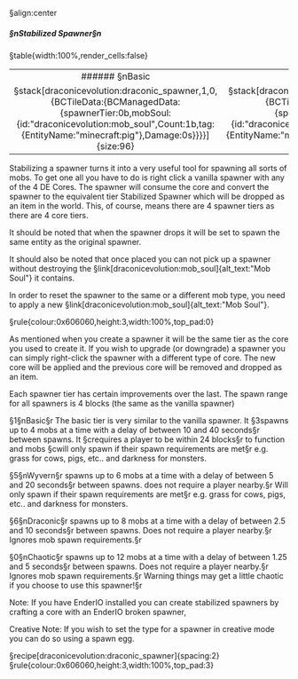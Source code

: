 §align:center
##### §nStabilized Spawner§n
 
 
§table{width:100%,render_cells:false} 
<table column_layout="1*,1*,1*,1*">
<tr align = "center">
	<td>###### §nBasic</td>
	<td>###### §nWyvern</td>
	<td>###### §nDraconic</td>
	<td>###### §nChaotic</td>
</tr>
<tr align = "center">	<td>
§stack[draconicevolution:draconic_spawner,1,0,{BCTileData:{BCManagedData:{spawnerTier:0b,mobSoul:{id:"draconicevolution:mob_soul",Count:1b,tag:{EntityName:"minecraft:pig"},Damage:0s}}}}]{size:96}
</td>
<td>
§stack[draconicevolution:draconic_spawner,1,0,{BCTileData:{BCManagedData:{spawnerTier:1b,mobSoul:{id:"draconicevolution:mob_soul",Count:1b,tag:{EntityName:"minecraft:creeper"},Damage:0s}}}}]{size:96}
</td>
<td>
§stack[draconicevolution:draconic_spawner,1,0,{BCTileData:{BCManagedData:{spawnerTier:2b,mobSoul:{id:"draconicevolution:mob_soul",Count:1b,tag:{EntityName:"minecraft:zombie"},Damage:0s}}}}]{size:96}
</td>
<td>
§stack[draconicevolution:draconic_spawner,1,0,{BCTileData:{BCManagedData:{spawnerTier:3b,mobSoul:{id:"draconicevolution:mob_soul",Count:1b,tag:{EntityName:"minecraft:cow"},Damage:0s}}}}]{size:96}
</td>
</tr>
</table>


Stabilizing a spawner turns it into a very useful tool for spawning all sorts of mobs. To get one all you have to do is right click a vanilla spawner with any of the 4 DE Cores. The spawner will consume the core and convert the spawner to the equivalent tier Stabilized Spawner which will be dropped as an item in the world. This, of course, means there are 4 spawner tiers as there are 4 core tiers.

It should be noted that when the spawner drops it will be set to spawn the same entity as the original spawner.

It should also be noted that once placed you can not pick up a spawner without destroying the §link[draconicevolution:mob_soul]{alt_text:"Mob Soul"} it contains.

In order to reset the spawner to the same or a different mob type, you need to apply a new §link[draconicevolution:mob_soul]{alt_text:"Mob Soul"}. 

§rule{colour:0x606060,height:3,width:100%,top_pad:0}

As mentioned when you create a spawner it will be the same tier as the core you used to create it.
If you wish to upgrade (or downgrade) a spawner you can simply right-click the spawner with a different type of core.
The new core will be applied and the previous core will be removed and dropped as an item.

Each spawner tier has certain improvements over the last.
The spawn range for all spawners is 4 blocks (the same as the vanilla spawner)

§1§nBasic§r
The basic tier is very similar to the vanilla spawner.
It §3spawns up to 4 mobs at a time with a delay of between 10 and 40 seconds§r between spawns.
It §crequires a player to be within 24 blocks§r to function
and mobs §cwill only spawn if their spawn requirements are met§r e.g. grass for cows, pigs, etc.. and darkness for monsters. 

§5§nWyvern§r
spawns up to 6 mobs at a time with a delay of between 5 and 20 seconds§r between spawns.
does not require a player nearby.§r
Will only spawn if their spawn requirements are met§r e.g. grass for cows, pigs, etc.. and darkness for monsters. 

§6§nDraconic§r
spawns up to 8 mobs at a time with a delay of between 2.5 and 10 seconds§r between spawns.
Does not require a player nearby.§r
Ignores mob spawn requirements.§r

§0§nChaotic§r
spawns up to 12 mobs at a time with a delay of between 1.25 and 5 seconds§r between spawns.
Does not require a player nearby.§r
Ignores mob spawn requirements.§r
Warning things may get a little chaotic if you choose to use this spawner!§r

Note: If you have EnderIO installed you can create stabilized spawners by crafting a core with an EnderIO broken spawner,

Creative Note: If you wish to set the type for a spawner in creative mode you can do so using a spawn egg.

§recipe[draconicevolution:draconic_spawner]{spacing:2}
§rule{colour:0x606060,height:3,width:100%,top_pad:3}